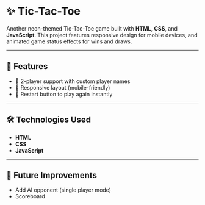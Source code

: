 # ✨ Tic-Tac-Toe

Another neon-themed Tic-Tac-Toe game built with **HTML**, **CSS**, and **JavaScript**. This project features responsive design for mobile devices, and animated game status effects for wins and draws.

---

## 🚀 Features

- 👤 2-player support with custom player names
- 📱 Responsive layout (mobile-friendly)
- 🔄 Restart button to play again instantly

---

## 🛠️ Technologies Used

- **HTML**
- **CSS**
- **JavaScript**

--- 

## 🎯 Future Improvements
- Add AI opponent (single player mode)
- Scoreboard